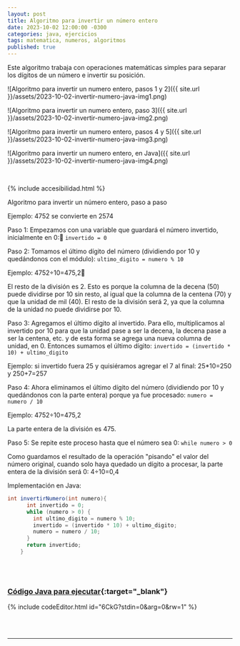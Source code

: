 ```yaml
---
layout: post
title: Algoritmo para invertir un número entero
date: 2023-10-02 12:00:00 -0300
categories: java, ejercicios
tags: matematica, numeros, algoritmos
published: true
---
```


Este algoritmo trabaja con operaciones matemáticas simples para separar los dígitos de un número e invertir su posición.

![Algoritmo para invertir un numero entero, pasos 1 y 2]({{ site.url }}/assets/2023-10-02-invertir-numero-java-img1.png)

![Algoritmo para invertir un numero entero, paso 3]({{ site.url }}/assets/2023-10-02-invertir-numero-java-img2.png)

![Algoritmo para invertir un numero entero, pasos 4 y 5]({{ site.url }}/assets/2023-10-02-invertir-numero-java-img3.png)

![Algoritmo para invertir un numero entero, en Java]({{ site.url }}/assets/2023-10-02-invertir-numero-java-img4.png)


&nbsp;

{% include accesibilidad.html %}

Algoritmo para invertir un número entero, paso a paso

Ejemplo: 4752 se convierte en 2574

Paso 1: Empezamos con una variable que guardará el número invertido, inicialmente en 0: `invertido = 0`

Paso 2: Tomamos el último dígito del número (dividiendo por 10 y quedándonos con el módulo): `ultimo_digito = numero % 10`

Ejemplo: 4752÷10=475,2

El resto de la división es 2. Esto es porque la columna de la decena (50) puede dividirse por 10 sin resto, al igual que la columna de la centena (70) y que la unidad de mil (40). El resto de la división será 2, ya que la columna de la unidad no puede dividirse por 10.

Paso 3: Agregamos el último dígito al invertido. Para ello, multiplicamos al invertido por 10 para que la unidad pase a ser la decena, la decena pase a ser la centena, etc. y de esta forma se agrega una nueva columna de unidad, en 0. Entonces sumamos el último dígito: `invertido = (invertido * 10) + ultimo_digito`

Ejemplo: si invertido fuera 25 y quisiéramos agregar el 7 al final: 25*10=250 y 250+7=257

Paso 4: Ahora eliminamos el último dígito del número (dividiendo por 10 y quedándonos con la parte entera) porque ya fue procesado: `numero = numero / 10` 

Ejemplo: 4752÷10=475,2

La parte entera de la división es 475.

Paso 5: Se repite este proceso hasta que el número sea 0: `while numero > 0`

Como guardamos el resultado de la operación "pisando" el valor del número original, cuando solo haya quedado un dígito a procesar, la parte entera de la división será 0: 4÷10=0,4

Implementación en Java:

```java
int invertirNumero(int numero){
      int invertido = 0;
      while (numero > 0) {
        int ultimo_digito = numero % 10;
        invertido = (invertido * 10) + ultimo_digito;
        numero = numero / 10;
      }    
      return invertido;
    }
```

</div></details>
<br />&nbsp;

### [Código Java para ejecutar](https://jdoodle.com/a/6CkG){:target="_blank"}

{% include codeEditor.html id="6CkG?stdin=0&arg=0&rw=1" %}

<br />&nbsp;

<hr />
